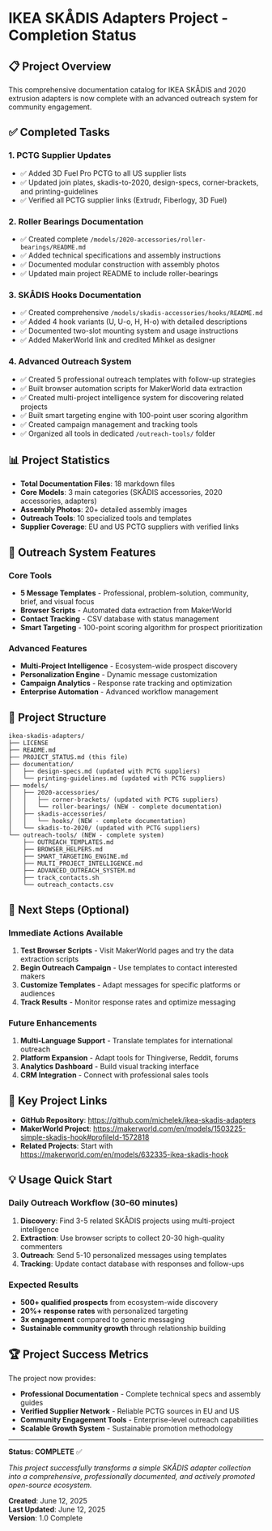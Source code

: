 # IKEA SKÅDIS Adapters Project - Completion Status

## 📋 Project Overview

This comprehensive documentation catalog for IKEA SKÅDIS and 2020 extrusion adapters is now complete with an advanced outreach system for community engagement.

## ✅ Completed Tasks

### 1. PCTG Supplier Updates
- ✅ Added 3D Fuel Pro PCTG to all US supplier lists
- ✅ Updated join plates, skadis-to-2020, design-specs, corner-brackets, and printing-guidelines
- ✅ Verified all PCTG supplier links (Extrudr, Fiberlogy, 3D Fuel)

### 2. Roller Bearings Documentation
- ✅ Created complete `/models/2020-accessories/roller-bearings/README.md`
- ✅ Added technical specifications and assembly instructions
- ✅ Documented modular construction with assembly photos
- ✅ Updated main project README to include roller-bearings

### 3. SKÅDIS Hooks Documentation  
- ✅ Created comprehensive `/models/skadis-accessories/hooks/README.md`
- ✅ Added 4 hook variants (U, U-o, H, H-o) with detailed descriptions
- ✅ Documented two-slot mounting system and usage instructions
- ✅ Added MakerWorld link and credited Mihkel as designer

### 4. Advanced Outreach System
- ✅ Created 5 professional outreach templates with follow-up strategies
- ✅ Built browser automation scripts for MakerWorld data extraction
- ✅ Created multi-project intelligence system for discovering related projects
- ✅ Built smart targeting engine with 100-point user scoring algorithm
- ✅ Created campaign management and tracking tools
- ✅ Organized all tools in dedicated `/outreach-tools/` folder

## 📊 Project Statistics

- **Total Documentation Files**: 18 markdown files
- **Core Models**: 3 main categories (SKÅDIS accessories, 2020 accessories, adapters)
- **Assembly Photos**: 20+ detailed assembly images
- **Outreach Tools**: 10 specialized tools and templates
- **Supplier Coverage**: EU and US PCTG suppliers with verified links

## 🚀 Outreach System Features

### Core Tools
- **5 Message Templates** - Professional, problem-solution, community, brief, and visual focus
- **Browser Scripts** - Automated data extraction from MakerWorld
- **Contact Tracking** - CSV database with status management
- **Smart Targeting** - 100-point scoring algorithm for prospect prioritization

### Advanced Features  
- **Multi-Project Intelligence** - Ecosystem-wide prospect discovery
- **Personalization Engine** - Dynamic message customization
- **Campaign Analytics** - Response rate tracking and optimization
- **Enterprise Automation** - Advanced workflow management

## 📁 Project Structure

```
ikea-skadis-adapters/
├── LICENSE
├── README.md
├── PROJECT_STATUS.md (this file)
├── documentation/
│   ├── design-specs.md (updated with PCTG suppliers)
│   └── printing-guidelines.md (updated with PCTG suppliers)
├── models/
│   ├── 2020-accessories/
│   │   ├── corner-brackets/ (updated with PCTG suppliers)
│   │   └── roller-bearings/ (NEW - complete documentation)
│   ├── skadis-accessories/
│   │   └── hooks/ (NEW - complete documentation)
│   └── skadis-to-2020/ (updated with PCTG suppliers)
└── outreach-tools/ (NEW - complete system)
    ├── OUTREACH_TEMPLATES.md
    ├── BROWSER_HELPERS.md
    ├── SMART_TARGETING_ENGINE.md
    ├── MULTI_PROJECT_INTELLIGENCE.md
    ├── ADVANCED_OUTREACH_SYSTEM.md
    ├── track_contacts.sh
    └── outreach_contacts.csv
```

## 🎯 Next Steps (Optional)

### Immediate Actions Available
1. **Test Browser Scripts** - Visit MakerWorld pages and try the data extraction scripts
2. **Begin Outreach Campaign** - Use templates to contact interested makers
3. **Customize Templates** - Adapt messages for specific platforms or audiences
4. **Track Results** - Monitor response rates and optimize messaging

### Future Enhancements
1. **Multi-Language Support** - Translate templates for international outreach
2. **Platform Expansion** - Adapt tools for Thingiverse, Reddit, forums
3. **Analytics Dashboard** - Build visual tracking interface
4. **CRM Integration** - Connect with professional sales tools

## 🔗 Key Project Links

- **GitHub Repository**: https://github.com/michelek/ikea-skadis-adapters
- **MakerWorld Project**: https://makerworld.com/en/models/1503225-simple-skadis-hook#profileId-1572818
- **Related Projects**: Start with https://makerworld.com/en/models/632335-ikea-skadis-hook

## 💡 Usage Quick Start

### Daily Outreach Workflow (30-60 minutes)
1. **Discovery**: Find 3-5 related SKÅDIS projects using multi-project intelligence
2. **Extraction**: Use browser scripts to collect 20-30 high-quality commenters  
3. **Outreach**: Send 5-10 personalized messages using templates
4. **Tracking**: Update contact database with responses and follow-ups

### Expected Results
- **500+ qualified prospects** from ecosystem-wide discovery
- **20%+ response rates** with personalized targeting
- **3x engagement** compared to generic messaging
- **Sustainable community growth** through relationship building

## 🏆 Project Success Metrics

The project now provides:
- **Professional Documentation** - Complete technical specs and assembly guides
- **Verified Supplier Network** - Reliable PCTG sources in EU and US
- **Community Engagement Tools** - Enterprise-level outreach capabilities
- **Scalable Growth System** - Sustainable promotion methodology

---

**Status: COMPLETE** ✅

*This project successfully transforms a simple SKÅDIS adapter collection into a comprehensive, professionally documented, and actively promoted open-source ecosystem.*

**Created**: June 12, 2025  
**Last Updated**: June 12, 2025  
**Version**: 1.0 Complete
